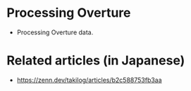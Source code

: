 # Processing Overture

- Processing Overture data.


# Related articles (in Japanese)

- https://zenn.dev/takilog/articles/b2c588753fb3aa
